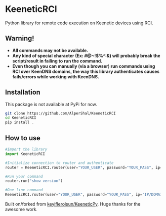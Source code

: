 # KeeneticRCI

Python library for remote code execution on Keenetic devices using RCI.

## **Warning!**

- **All commands may not be available.**
- **Any kind of special character (Ex: #@~!$%^:&) will probably break the script/result in failing to run the command.**
- **Even though you can manually (via a browser) run commands using RCI over KeenDNS domains, the way this library authenticates causes fails/errors while working with KeenDNS.**

## Installation

This package is not available at PyPi for now.

```sh
git clone https://github.com/AlperShal/KeeneticRCI
cd KeeneticRCI
pip install .
```

## How to use

```py
#Import the library
import KeeneticRCI

#Initialize connection to router and authenticate
router = KeeneticRCI.router(user="YOUR_USER", password="YOUR_PASS", ip="IP/DOMAIN_TO_YOUR_ROUTER")

#Run your command
router.run("show version")
```

```py
#One line command
KeeneticRCI.router(user="YOUR_USER", password="YOUR_PASS", ip="IP/DOMAIN_TO_YOUR_ROUTER").run("show version")
```

Built on/forked from [keyiflerolsun/KeeneticPy](https://github.com/keyiflerolsun/KeeneticPy). Huge thanks for the awesome work.
